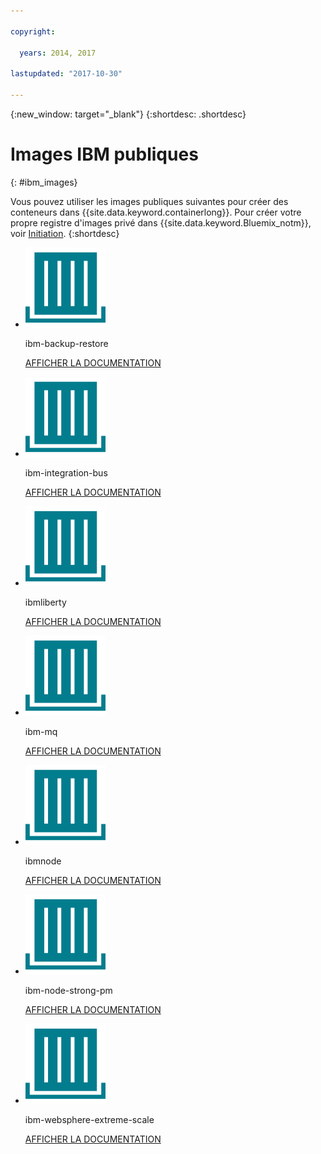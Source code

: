 ```yaml
---

copyright:

  years: 2014, 2017

lastupdated: "2017-10-30"

---
```


{:new_window: target="_blank"}
{:shortdesc: .shortdesc}

# Images IBM publiques
{: #ibm_images}

Vous pouvez utiliser les images publiques suivantes pour créer des conteneurs dans {{site.data.keyword.containerlong}}. Pour créer votre propre registre d'images privé dans {{site.data.keyword.Bluemix_notm}}, voir [Initiation](/docs/services/Registry/index.html).
{:shortdesc}


<ul class="runtimeIconList">
<li>
<p class="runtimeIcon"><img src="images/container-image_ibm.svg" alt="Pour plus d'informations sur l'image ibm-backup-restore, consultez la documentation."></p>
<p class="runtimeTitle">ibm-backup-restore</p>
<p class="runtimeLink"><a format="html" href="/docs/services/RegistryImages/ibm-backup-restore/index.html" scope="peer" title="Pour plus d'informations sur l'image ibm-backup-restore, consultez la documentation.">AFFICHER LA DOCUMENTATION</a></p>
</li>

<li>
<p class="runtimeIcon"><img src="images/container-image_ibm.svg" alt="Après avoir créé une solution d'intégration, vous pouvez utiliser l'image ibm-integration-bus pour mettre à disposition un conteneur unique dans {{site.data.keyword.Bluemix_notm}}. Vous pouvez ensuite déployer votre solution d'intégration dans ce conteneur à l'aide de l'interface utilisateur Web ou d'un terminal."></p>
<p class="runtimeTitle">ibm-integration-bus</p>
<p class="runtimeLink"><a format="html" href="/docs/services/RegistryImages/ibm-integration-bus/index.html" scope="peer" title="Après avoir créé une solution d'intégration, vous pouvez utiliser l'image ibm-integration-bus pour mettre à disposition un conteneur unique dans {{site.data.keyword.Bluemix_notm}}. Vous pouvez ensuite déployer votre solution d'intégration à l'aide de l'interface utilisateur Web ou d'un terminal.">AFFICHER LA DOCUMENTATION</a></p>
</li>

<li>
<p class="runtimeIcon"><img src="images/container-image_ibm.svg" alt="Vous pouvez utiliser les images ibmliberty comme parent pour créer votre propre image et déployer vos propres applications WAR, EAR ouOSGi basées sur Java dans un conteneur IBM WebSphere Application Server Liberty."></p>
<p class="runtimeTitle">ibmliberty</p>
<p class="runtimeLink"><a format="html" href="/docs/services/RegistryImages/ibmliberty/index.html" scope="peer" title="Vous pouvez utiliser les images ibmliberty comme parent pour créer votre propre image et déployer vos propres applications WAR, EAR ou OSGi basées sur Java dans un conteneur IBM WebSphere Application Server Liberty.">AFFICHER LA DOCUMENTATION</a></p>
</li>

<li>
<p class="runtimeIcon"><img src="images/container-image_ibm.svg" alt="Pour plus d'informations sur l'image ibm-mq, consultez la documentation."></p>
<p class="runtimeTitle">ibm-mq</p>
<p class="runtimeLink"><a format="html" href="/docs/services/RegistryImages/ibm-mq/index.html" scope="peer" title="Pour plus d'informations sur l'image ibm-mq, consultez la documentation.">AFFICHER LA DOCUMENTATION</a></p>
</li>

<li>
<p class="runtimeIcon"><img src="images/container-image_ibm.svg" alt="Utilisez l'image IBM Node (ibmnode) comme parent pour générer votre propre image avec votre propre code d'application Node.js."></p>
<p class="runtimeTitle">ibmnode</p>
<p class="runtimeLink"><a format="html" href="/docs/services/RegistryImages/ibmnode/index.html" scope="peer" title="Utilisez l'image IBM Node (ibmnode) comme parent pour générer votre propre image avec votre propre code d'application Node.js.">AFFICHER LA DOCUMENTATION</a></p>
</li>

<li>
<p class="runtimeIcon"><img src="images/container-image_ibm.svg" alt="Strongloop Process Manager vous permet de déployer, de gérer et de surveiller les applications Node.js dans {{site.data.keyword.cloud_notm}} implémentées sur une machine distante."></p>
<p class="runtimeTitle">ibm-node-strong-pm</p>
<p class="runtimeLink"><a format="html" href="/docs/services/RegistryImages/ibm-node-strong-pm/index.html" scope="peer" title="Strongloop Process Manager vous permet de déployer, de gérer et de surveiller les applications Node.js dans {{site.data.keyword.cloud_notm}} implémentées sur une machine distante.">AFFICHER LA DOCUMENTATION</a></p>
</li>

<li>
<p class="runtimeIcon"><img src="images/container-image_ibm.svg" alt="Vous pouvez utiliser les images ibm-websphere-extreme-scale pour maintenir les serveurs de mise en cache distribués eXtremeScale afin qu'ils exécutent vos scénarios d'utilisation, par exemple simple, session et mémoire cache dynamique en se connectant aux serveurs de mise en cache depuis vos applications client Liberty {{site.data.keyword.cloud_notm}}."></p>
<p class="runtimeTitle">ibm-websphere-extreme-scale</p>
<p class="runtimeLink"><a format="html"
href="/docs/services/RegistryImages/ibm-websphere-extreme-scale/index.html" scope="peer"
 title="Vous pouvez utiliser les images ibm-websphere-extreme-scale pour maintenir les serveurs de mise en cache distribués eXtremeScale afin qu'ils exécutent vos scénarios d'utilisation, par exemple simple, session et mémoire cache dynamique en se connectent aux serveurs de mise en cache depuis vos applications client Liberty {{site.data.keyword.Bluemix_notm}}.">AFFICHER LA DOCUMENTATION</a></p>
</li></ul>
